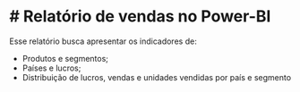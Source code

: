 <h1># Relatório de vendas no Power-BI </h1>

<p>Esse relatório busca apresentar os indicadores de:</p>
<ul>
  <li>Produtos e segmentos;</li>
  <li>Países e lucros;</li>
  <li>Distribuição de lucros, vendas e unidades vendidas por país e segmento</li>
</ul>
